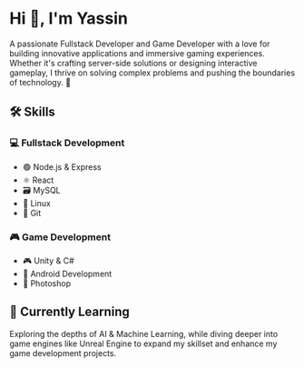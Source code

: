 <h1>Hi 👋, I'm Yassin</h1> <p>A passionate Fullstack Developer and Game Developer with a love for building innovative applications and immersive gaming experiences. Whether it's crafting server-side solutions or designing interactive gameplay, I thrive on solving complex problems and pushing the boundaries of technology. 🐧</p> <h2>🛠 Skills</h2> <h3>💻 Fullstack Development</h3> <ul> <li>🟢 Node.js & Express</li> <li>⚛️ React</li> <li>🗃️ MySQL</li> <li>🐧 Linux</li> <li>🔄 Git</li> </ul> <h3>🎮 Game Development</h3> <ul> <li>🎮 Unity & C#</li> <li>📱 Android Development</li> <li>🎨 Photoshop</li> </ul> <h2>🌱 Currently Learning</h2> <p>Exploring the depths of AI & Machine Learning, while diving deeper into game engines like Unreal Engine to expand my skillset and enhance my game development projects.</p>
